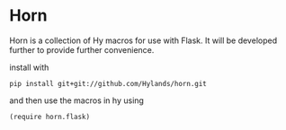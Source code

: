 Horn
====

Horn is a collection of Hy macros for use with Flask. It will be developed
further to provide further convenience.

install with

    pip install git+git://github.com/Hylands/horn.git

and then use the macros in hy using

    (require horn.flask)

